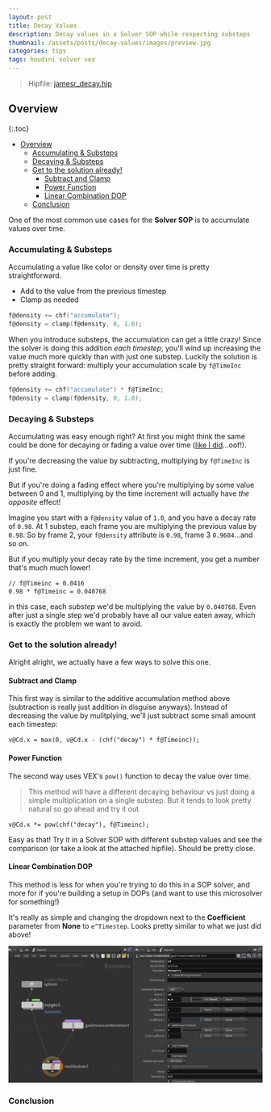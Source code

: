 ```yaml
---
layout: post
title: Decay Values
description: Decay values in a Solver SOP while respecting substeps
thumbnail: /assets/posts/decay-values/images/preview.jpg
categories: tips
tags: houdini solver vex
---
```


> Hipfile: [jamesr_decay.hip](/assets/posts/decay-values/jamesr_decay.hiplc)

## Overview
{:.toc}
- [Overview](#overview)
  - [Accumulating & Substeps](#accumulating--substeps)
  - [Decaying & Substeps](#decaying--substeps)
  - [Get to the solution already!](#get-to-the-solution-already)
    - [Subtract and Clamp](#subtract-and-clamp)
    - [Power Function](#power-function)
    - [Linear Combination DOP](#linear-combination-dop)
  - [Conclusion](#conclusion)

One of the most common use cases for the **Solver SOP** is to accumulate values
over time.

### Accumulating & Substeps

Accumulating a value like color or density over time is pretty straightforward.
- Add to the value from the previous timestep
- Clamp as needed

```c
f@density += chf("accumulate");
f@density = clamp(f@density, 0, 1.0);
```

When you introduce substeps, the accumulation can get a little crazy! Since the
solver is doing this addition *each timestep*, you'll wind up increasing the
value much more quickly than with just one substep. Luckily
the solution is pretty straight forward: multiply your accumulation scale by
`f@TimeInc` before adding.

```c
f@density += chf("accumulate") * f@TimeInc;
f@density = clamp(f@density, 0, 1.0);
```

### Decaying & Substeps
Accumulating was easy enough right? At first you might think the same could be
done for decaying or fading a value over time
([like I did](https://forums.odforce.net/topic/30990-solver-sop-and-substeps/)...oof!).

If you're decreasing the value by subtracting, multiplying by `f@TimeInc` is
just fine.

But if you're doing a fading effect where you're multiplying by some value
between 0 and 1, multiplying by the time increment will actually have *the opposite*
effect!

Imagine you start with a `f@density` value of `1.0`, and you have a decay rate of `0.98`. At
1 substep, each frame you are multiplying the previous value by `0.98`. So by
frame 2, your `f@density` attribute is `0.98`, frame 3 `0.9604`...and so on.

But if you multiply your decay rate by the time increment, you get a number
that's much much lower!

```
// f@Timeinc = 0.0416
0.98 * f@Timeinc = 0.040768
```
in this case, each *substep* we'd be multiplying the value by `0.040768`. Even
after just a single step we'd probably have all our value eaten away, which is
exactly the problem we want to avoid.

### Get to the solution already!
Alright alright, we actually have a few ways to solve this one.

#### Subtract and Clamp
This first way is similar to the additive accumulation method above (subtraction
is really just addition in disguise anyways). Instead of decreasing the value by
mulitplying, we'll just subtract some small amount each timestep:

```
v@Cd.x = max(0, v@Cd.x - (chf("decay") * f@Timeinc));
```

#### Power Function
The second way uses VEX's `pow()` function to decay the value over time.

> This method will have a different decaying behaviour vs just doing a simple
> multiplication on a single substep. But it tends to look pretty natural so go ahead and
> try it out

```
v@Cd.x *= pow(chf("decay"), f@Timeinc);
```

Easy as that! Try it in a Solver SOP with different substep values and see the
comparison (or take a look at the attached hipfile). Should be pretty close.

#### Linear Combination DOP
This method is less for when you're trying to do this in a SOP solver, and more
for if you're building a setup in DOPs (and want to use this microsolver for
something!)

It's really as simple and changing the dropdown next to the **Coefficient**
parameter from **None** to `e^Timestep`. Looks pretty similar to what we just
did above!

![Gas Linear Combination DOP](/assets/posts/decay-values/images/linear-combo-dop.jpg)

### Conclusion
